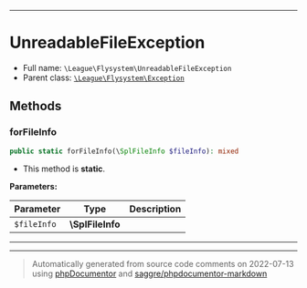 ***

# UnreadableFileException





* Full name: `\League\Flysystem\UnreadableFileException`
* Parent class: [`\League\Flysystem\Exception`](./Exception.md)




## Methods


### forFileInfo



```php
public static forFileInfo(\SplFileInfo $fileInfo): mixed
```



* This method is **static**.




**Parameters:**

| Parameter | Type | Description |
|-----------|------|-------------|
| `$fileInfo` | **\SplFileInfo** |  |




***


***
> Automatically generated from source code comments on 2022-07-13 using [phpDocumentor](http://www.phpdoc.org/) and [saggre/phpdocumentor-markdown](https://github.com/Saggre/phpDocumentor-markdown)

